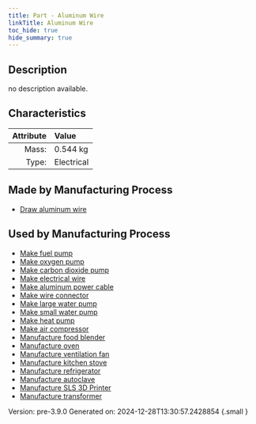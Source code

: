 ```yaml
---
title: Part - Aluminum Wire
linkTitle: Aluminum Wire
toc_hide: true
hide_summary: true
---
```


## Description
no description available.

## Characteristics

| Attribute      | Value |
|--------:|:------|
|Mass:|0.544 kg|
|Type:|Electrical|

## Made by Manufacturing Process

- [Draw aluminum wire](/docs/definitions/process/draw-aluminum-wire)

## Used by Manufacturing Process

- [Make fuel pump](/docs/definitions/process/make-fuel-pump)
- [Make oxygen pump](/docs/definitions/process/make-oxygen-pump)
- [Make carbon dioxide pump](/docs/definitions/process/make-carbon-dioxide-pump)
- [Make electrical wire](/docs/definitions/process/make-electrical-wire)
- [Make aluminum power cable](/docs/definitions/process/make-aluminum-power-cable)
- [Make wire connector](/docs/definitions/process/make-wire-connector)
- [Make large water pump](/docs/definitions/process/make-large-water-pump)
- [Make small water pump](/docs/definitions/process/make-small-water-pump)
- [Make heat pump](/docs/definitions/process/make-heat-pump)
- [Make air compressor](/docs/definitions/process/make-air-compressor)
- [Manufacture food blender](/docs/definitions/process/manufacture-food-blender)
- [Manufacture oven](/docs/definitions/process/manufacture-oven)
- [Manufacture ventilation fan](/docs/definitions/process/manufacture-ventilation-fan)
- [Manufacture kitchen stove](/docs/definitions/process/manufacture-kitchen-stove)
- [Manufacture refrigerator](/docs/definitions/process/manufacture-refrigerator)
- [Manufacture autoclave](/docs/definitions/process/manufacture-autoclave)
- [Manufacture SLS 3D Printer](/docs/definitions/process/manufacture-sls-3d-printer)
- [Manufacture transformer](/docs/definitions/process/manufacture-transformer)


Version: pre-3.9.0 Generated on: 2024-12-28T13:30:57.2428854
{.small }


